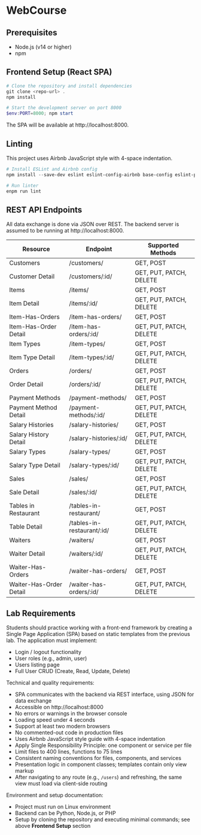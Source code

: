 # WebCourse

## Prerequisites
- Node.js (v14 or higher)
- npm

## Frontend Setup (React SPA)
```powershell
# Clone the repository and install dependencies
git clone <repo-url> .
npm install

# Start the development server on port 8000
$env:PORT=8000; npm start
```
The SPA will be available at http://localhost:8000.

## Linting
This project uses Airbnb JavaScript style with 4-space indentation.
```powershell
# Install ESLint and Airbnb config
npm install --save-dev eslint eslint-config-airbnb base-config eslint-plugin-import eslint-plugin-react eslint-plugin-jsx-a11y

# Run linter
enpm run lint
```

## REST API Endpoints
All data exchange is done via JSON over REST. The backend server is assumed to be running at http://localhost:8000.

| Resource                  | Endpoint                                 | Supported Methods             |
| ------------------------- | ---------------------------------------- | ----------------------------- |
| Customers                 | /customers/                              | GET, POST                     |
| Customer Detail           | /customers/:id/                          | GET, PUT, PATCH, DELETE       |
| Items                     | /items/                                  | GET, POST                     |
| Item Detail               | /items/:id/                              | GET, PUT, PATCH, DELETE       |
| Item-Has-Orders           | /item-has-orders/                        | GET, POST                     |
| Item-Has-Order Detail     | /item-has-orders/:id/                    | GET, PUT, PATCH, DELETE       |
| Item Types                | /item-types/                             | GET, POST                     |
| Item Type Detail          | /item-types/:id/                         | GET, PUT, PATCH, DELETE       |
| Orders                    | /orders/                                 | GET, POST                     |
| Order Detail              | /orders/:id/                             | GET, PUT, PATCH, DELETE       |
| Payment Methods           | /payment-methods/                        | GET, POST                     |
| Payment Method Detail     | /payment-methods/:id/                    | GET, PUT, PATCH, DELETE       |
| Salary Histories          | /salary-histories/                       | GET, POST                     |
| Salary History Detail     | /salary-histories/:id/                   | GET, PUT, PATCH, DELETE       |
| Salary Types              | /salary-types/                           | GET, POST                     |
| Salary Type Detail        | /salary-types/:id/                       | GET, PUT, PATCH, DELETE       |
| Sales                     | /sales/                                  | GET, POST                     |
| Sale Detail               | /sales/:id/                              | GET, PUT, PATCH, DELETE       |
| Tables in Restaurant      | /tables-in-restaurant/                   | GET, POST                     |
| Table Detail              | /tables-in-restaurant/:id/               | GET, PUT, PATCH, DELETE       |
| Waiters                   | /waiters/                                | GET, POST                     |
| Waiter Detail             | /waiters/:id/                            | GET, PUT, PATCH, DELETE       |
| Waiter-Has-Orders         | /waiter-has-orders/                      | GET, POST                     |
| Waiter-Has-Order Detail   | /waiter-has-orders/:id/                  | GET, PUT, PATCH, DELETE       |

## Lab Requirements

Students should practice working with a front-end framework by creating a Single Page Application (SPA) based on static templates from the previous lab. The application must implement:

- Login / logout functionality
- User roles (e.g., admin, user)
- Users listing page
- Full User CRUD (Create, Read, Update, Delete)

Technical and quality requirements:

- SPA communicates with the backend via REST interface, using JSON for data exchange
- Accessible on http://localhost:8000
- No errors or warnings in the browser console
- Loading speed under 4 seconds
- Support at least two modern browsers
- No commented-out code in production files
- Uses Airbnb JavaScript style guide with 4-space indentation
- Apply Single Responsibility Principle: one component or service per file
- Limit files to 400 lines, functions to 75 lines
- Consistent naming conventions for files, components, and services
- Presentation logic in component classes; templates contain only view markup
- After navigating to any route (e.g., `/users`) and refreshing, the same view must load via client-side routing

Environment and setup documentation:

- Project must run on Linux environment
- Backend can be Python, Node.js, or PHP
- Setup by cloning the repository and executing minimal commands; see above **Frontend Setup** section
